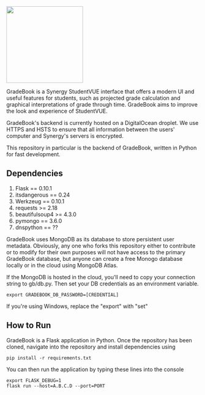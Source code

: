 <img src = "https://github.com/team-llambda/gradebook-backend/blob/master/gradebook-logo-updated.PNG" style = 'padding: 0px; margin-left: 0px' width = 200>

GradeBook is a Synergy StudentVUE interface that offers a modern UI and useful features for students, such as projected grade calculation and graphical interpretations of grade through time. GradeBook aims to improve the look and experience of StudentVUE.

GradeBook's backend is currently hosted on a DigitalOcean droplet. We use HTTPS and HSTS to ensure that all information between the users' computer and Synergy's servers is encrypted.

This repository in particular is the backend of GradeBook, written in Python for fast development.

## Dependencies
1. Flask == 0.10.1
2. itsdangerous == 0.24
3. Werkzeug == 0.10.1
4. requests >= 2.18
5. beautifulsoup4 >= 4.3.0
6. pymongo == 3.6.0
7. dnspython == ??

GradeBook uses MongoDB as its database to store persistent user metadata. Obviously, any one who forks this repository either to contribute or to modify for their own purposes will not have access to the primary GradeBook database, but anyone can create a free Monogo database locally or in the cloud using MongoDB Atlas.

If the MongoDB is hosted in the cloud, you'll need to copy your connection string to gb/db.py. Then set your DB credentials as an environment variable.

`export GRADEBOOK_DB_PASSWORD=[CREDENTIAL]`

If you're using Windows, replace the "export" with "set" 

## How to Run
GradeBook is a Flask application in Python. Once the repository has been cloned, navigate into the repository and install dependencies using

`pip install -r requirements.txt`

You can then run the application by typing these lines into the console

```export FLASK_APP=application.py
export FLASK_DEBUG=1
flask run --host=A.B.C.D --port=PORT
```
